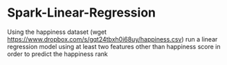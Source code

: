 # Spark-Linear-Regression

Using the happiness dataset (wget https://www.dropbox.com/s/gqt24tbxh0i68uy/happiness.csv) run a linear regression model using at least two features
other than happiness score in order to predict the happiness rank
